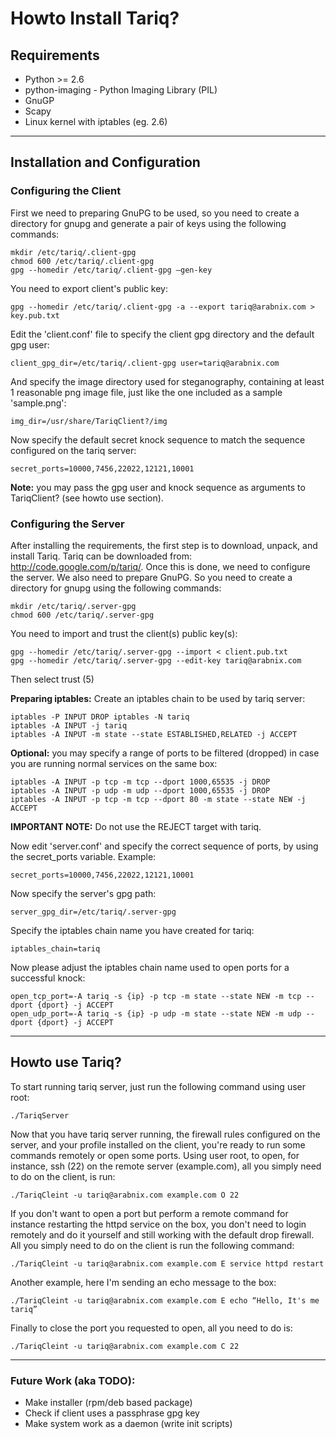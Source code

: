 # Howto Install Tariq?

## Requirements
- Python >= 2.6
- python-imaging - Python Imaging Library (PIL)
- GnuGP
- Scapy
- Linux kernel with iptables (eg. 2.6)

---
## Installation and Configuration
### Configuring the Client
First we need to preparing GnuPG to be used, so you need to create a directory for gnupg and generate a pair of keys using the following commands: 
```
mkdir /etc/tariq/.client-gpg
chmod 600 /etc/tariq/.client-gpg
gpg --homedir /etc/tariq/.client-gpg –gen-key
```

You need to export client's public key:
```
gpg --homedir /etc/tariq/.client-gpg -a --export tariq@arabnix.com > key.pub.txt
```

Edit the 'client.conf' file to specify the client gpg directory and the default gpg user: 
```
client_gpg_dir=/etc/tariq/.client-gpg user=tariq@arabnix.com
```

And specify the image directory used for steganography, containing at least 1 reasonable png image file, just like the one included as a sample 'sample.png':
```
img_dir=/usr/share/TariqClient?/img
```

Now specify the default secret knock sequence to match the sequence configured on the tariq server:
```
secret_ports=10000,7456,22022,12121,10001
```

**Note:** you may pass the gpg user and knock sequence as arguments to TariqClient? (see howto use section).

### Configuring the Server
After installing the requirements, the first step is to download, unpack, and install Tariq. Tariq can be downloaded from: http://code.google.com/p/tariq/. Once this is done, we need to configure the server. We also need to prepare GnuPG. So you need to create a directory for gnupg using the following commands:
```
mkdir /etc/tariq/.server-gpg
chmod 600 /etc/tariq/.server-gpg
```

You need to import and trust the client(s) public key(s):
```
gpg --homedir /etc/tariq/.server-gpg --import < client.pub.txt
gpg --homedir /etc/tariq/.server-gpg --edit-key tariq@arabnix.com
```
Then select trust (5)

**Preparing iptables:**
Create an iptables chain to be used by tariq server:
```
iptables -P INPUT DROP iptables -N tariq
iptables -A INPUT -j tariq
iptables -A INPUT -m state --state ESTABLISHED,RELATED -j ACCEPT
```

**Optional:**
you may specify a range of ports to be filtered (dropped) in case you are running normal services on the same box:
```
iptables -A INPUT -p tcp -m tcp --dport 1000,65535 -j DROP
iptables -A INPUT -p udp -m udp --dport 1000,65535 -j DROP
iptables -A INPUT -p tcp -m tcp --dport 80 -m state --state NEW -j ACCEPT
```
**IMPORTANT NOTE:** Do not use the REJECT target with tariq.

Now edit 'server.conf' and specify the correct sequence of ports, by using the secret_ports variable. Example:
```
secret_ports=10000,7456,22022,12121,10001
```

Now specify the server's gpg path:
```
server_gpg_dir=/etc/tariq/.server-gpg
```

Specify the iptables chain name you have created for tariq:
```
iptables_chain=tariq
```

Now please adjust the iptables chain name used to open ports for a successful knock:
```
open_tcp_port=-A tariq -s {ip} -p tcp -m state --state NEW -m tcp --dport {dport} -j ACCEPT
open_udp_port=-A tariq -s {ip} -p udp -m state --state NEW -m udp --dport {dport} -j ACCEPT
```

---
## Howto use Tariq?
To start running tariq server, just run the following command using user root:
```
./TariqServer
```

Now that you have tariq server running, the firewall rules configured on the server, and your profile installed on the client, you're ready to run some commands remotely or open some ports. Using user root, to open, for instance, ssh (22) on the remote server (example.com), all you simply need to do on the client, is run:
```
./TariqCleint -u tariq@arabnix.com example.com O 22
```

If you don't want to open a port but perform a remote command for instance restarting the httpd service on the box, you don't need to login remotely and do it yourself and still working with the default drop firewall. All you simply need to do on the client is run the following command:
```
./TariqCleint -u tariq@arabnix.com example.com E service httpd restart
```

Another example, here I'm sending an echo message to the box:
```
./TariqCleint -u tariq@arabnix.com example.com E echo “Hello, It's me tariq”
```

Finally to close the port you requested to open, all you need to do is:
```
./TariqCleint -u tariq@arabnix.com example.com C 22
```

---
### Future Work (aka TODO):
- Make installer (rpm/deb based package)
- Check if client uses a passphrase gpg key
- Make system work as a daemon (write init scripts)
